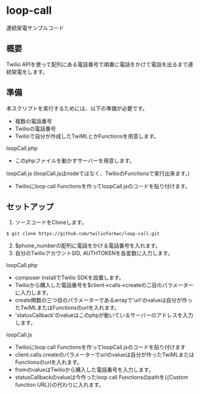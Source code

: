 # loop-call
連続架電サンプルコード

## 概要
Twilio APIを使って配列にある電話番号で順番に電話をかけて電話を出るまで連続架電をします。

## 準備
本スクリプトを実行するためには、以下の準備が必要です。
- 複数の電話番号
- Twilioの電話番号
- Twilioで自分が作成したTwiMLとかFunctionsを用意します。

loopCall.php
- このphpファイルを動かすサーバーを用意します。

loopCall.js
(loopCall.jsはnodeではなく、TwilioのFunctionsで実行出来ます。)
- Twilioにloop call Functionsを作ってloopCall.jsのコードを貼り付けます。

## セットアップ

1. ソースコードをCloneします。
```
$ git clone https://github.com/twilioforkwc/loop-call.git
```
2. $phone_numberの配列に電話をかける電話番号を入れます。
3. 自分のTwilioアカウントSID, AUTHTOKENを各変数に入力します。

loopCall.php
- composer installでTwilio SDKを設置します。
- Twilioから購入した電話番号を$client->calls->createの二目のパラメーターに入力します。
- create関数の三つ目のパラメーターであるarrayで'url'のvalueは自分が作ったTwiMLまたはFunctionsのurlを入れます。
- 'statusCallback'のvalueはこのphpが動いているサーバーのアドレスを入力します。

loopCall.js
- Twilioにloop call Functionsを作ってloopCall.jsのコードを貼り付けます
- client.calls.createのパラメーターでurlのvalueは自分が作ったTwiMLまたはFunctionsのurlを入れます。
- fromのvalueはTwilioから購入した電話番号を入力します。
- statusCallbackのvalueは今作ったloop call Functionsのpathを{{Custom function URL}}の代わりに入れます。
